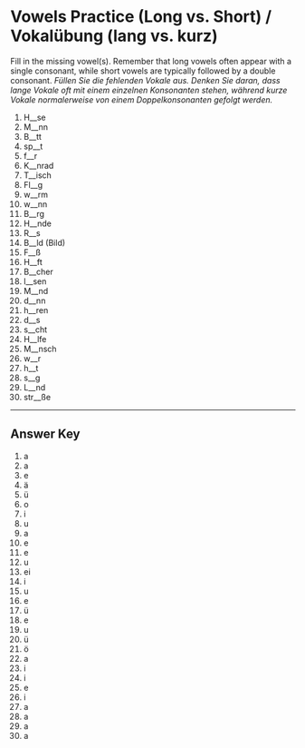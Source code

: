 # Vowels Practice (Long vs. Short) / Vokalübung (lang vs. kurz)

Fill in the missing vowel(s). Remember that long vowels often appear with a single consonant, while short vowels are
typically followed by a double consonant.
*Füllen Sie die fehlenden Vokale aus. Denken Sie daran, dass lange Vokale oft mit einem einzelnen Konsonanten stehen, während kurze Vokale
normalerweise von einem Doppelkonsonanten gefolgt werden.*

1. H__se 
2. M__nn 
3. B__tt 
4. sp__t 
5. f__r 
6. K__nrad
7. T__isch
8. Fl__g
9. w__rm
10. w__nn
11. B__rg
12. H__nde
13. R__s
14. B__ld (Bild)
15. F__ß
16. H__ft
17. B__cher
18. l__sen
19. M__nd
20. d__nn
21. h__ren
22. d__s
23. s__cht
24. H__lfe
25. M__nsch
26. w__r
27. h__t
28. s__g
29. L__nd
30. str__ße

---

## Answer Key

1. a
2. a
3. e
4. ä
5. ü
6. o
7. i
8. u
9. a
10. e
11. e
12. u
13. ei
14. i
15. u
16. e
17. ü
18. e
19. u
20. ü
21. ö
22. a
23. i
24. i
25. e
26. i
27. a
28. a
29. a
30. a

